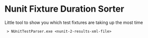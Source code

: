 # Nunit Fixture Duration Sorter
Little tool to show you which test fixtures are taking up the most time

```
 > NUnitTestParser.exe <nunit-2-results-xml-file>
```
